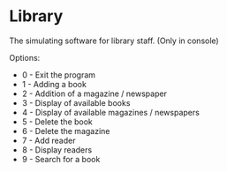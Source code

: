 # Library
The simulating software for library staff. (Only in console)

Options:
 - 0 - Exit the program
 - 1 - Adding a book
 - 2 - Addition of a magazine / newspaper
 - 3 - Display of available books
 - 4 - Display of available magazines / newspapers
 - 5 - Delete the book
 - 6 - Delete the magazine
 - 7 - Add reader
 - 8 - Display readers
 - 9 - Search for a book